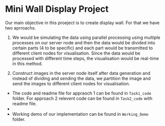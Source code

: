 # Mini Wall Display Project

Our main objective in this proeject is to create display wall. For that we have two aprroachs.

1. We would be simulating the data using parallel processing using multiple processes on our server node and then the data would be divided into certain parts (4 to be specific) and each part would be transmitted to different client nodes for visualisation. Since the data would be processed with different time steps, the visualisation would be real-time in this method.
 
2. Construct images in the server node itself after data generation and instead of dividing and sending the data, we partition the image and send the images to different client nodes for visualisation.



- The code and readme file for appraoch 1 can be found in `Task1_code` folder. For approach 2 relevent code can be found in `Task2_code` with readme file.
- 
- Working demo of our implementation can be found in `Working_Demo` folder.


